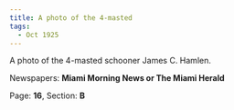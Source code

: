 ```yaml
---  
title: A photo of the 4-masted  
tags:  
  - Oct 1925  
---  
```

  
A photo of the 4-masted schooner James C. Hamlen.  
  
Newspapers: **Miami Morning News or The Miami Herald**  
  
Page: **16**, Section: **B** 

